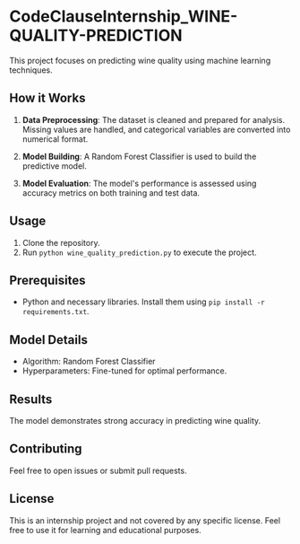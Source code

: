 # CodeClauseInternship_WINE-QUALITY-PREDICTION

This project focuses on predicting wine quality using machine learning techniques.

## How it Works

1. **Data Preprocessing**: The dataset is cleaned and prepared for analysis. Missing values are handled, and categorical variables are converted into numerical format.

2. **Model Building**: A Random Forest Classifier is used to build the predictive model.

3. **Model Evaluation**: The model's performance is assessed using accuracy metrics on both training and test data.

## Usage

1. Clone the repository.
2. Run `python wine_quality_prediction.py` to execute the project.

## Prerequisites

- Python and necessary libraries. Install them using `pip install -r requirements.txt`.

## Model Details

- Algorithm: Random Forest Classifier
- Hyperparameters: Fine-tuned for optimal performance.

## Results

The model demonstrates strong accuracy in predicting wine quality.

## Contributing

Feel free to open issues or submit pull requests.

## License

This is an internship project and not covered by any specific license. Feel free to use it for learning and educational purposes.
